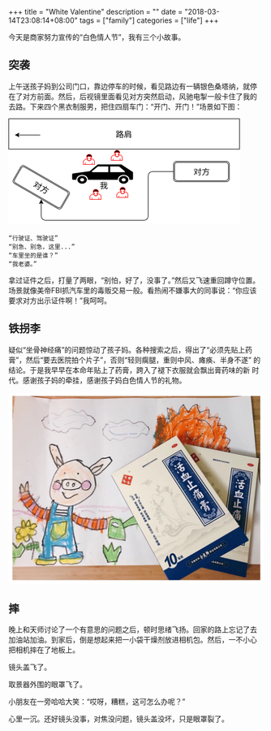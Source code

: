 +++
title = "White Valentine"
description = ""
date = "2018-03-14T23:08:14+08:00"
tags = ["family"]
categories = ["life"]
+++

今天是商家努力宣传的“白色情人节”，我有三个小故事。

## 突袭

上午送孩子妈到公司门口，靠边停车的时候，看见路边有一辆银色桑塔纳，就停
在了对方前面。然后，后视镜里面看见对方突然启动，风驰电掣一般卡住了我的
去路。下来四个黑衣制服男，把住四扇车门：“开门、开门！”场景如下图：

![car-check](/media/car-check.png)

```
“行驶证、驾驶证”
“别急、别急，这里...”
“车里坐的是谁？”
“我老婆。”
```

拿过证件之后，打量了两眼，“别怕，好了，没事了。”然后又飞速重回蹲守位置。
场景就像美帝FBI抓汽车里的毒贩交易一般。看热闹不嫌事大的同事说：“你应该
要求对方出示证件啊！”我呵呵。

## 铁拐李

疑似“坐骨神经痛”的问题惊动了孩子妈。各种搜索之后，得出了“必须先贴上药
膏”，然后“要去医院拍个片子”，否则“轻则瘸腿，重则中风、瘫痪、半身不遂”
的结论。于是我早早在本命年贴上了药膏，跨入了褪下衣服就会飘出膏药味的新
时代。感谢孩子妈的牵挂，感谢孩子妈白色情人节的礼物。

![plaster](/media/plaster.jpg)

## 摔

晚上和天师讨论了一个有意思的问题之后，顿时思绪飞扬。回家的路上忘记了去
加油站加油。到家后，倒是想起来把一小袋干燥剂放进相机包。然后，一不小心
把相机摔在了地板上。

镜头盖飞了。

取景器外围的眼罩飞了。

小朋友在一旁哈哈大笑：“哎呀，糟糕，这可怎么办呢？”

心里一沉。还好镜头没事，对焦没问题，镜头盖没坏，只是眼罩裂了。
